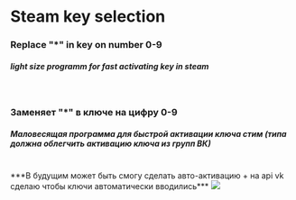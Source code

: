 # Steam key selection
<h3>Replace "*" in key on number 0-9</h3><h5>light size programm for fast activating key in steam</h5><br>
<h3>Заменяет "*" в ключе на цифру 0-9</h3><h5>Маловесящая программа для быстрой активации ключа стим (типа должна облегчить активацию ключа из групп ВК)</h5><br>
***В будущим может быть смогу сделать авто-активацию + на api vk сделаю чтобы ключи автоматически вводились***
<img src="https://i.imgur.com/QaPT6iW.gif">
